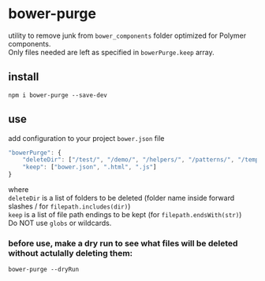 # bower-purge

utility to remove junk from `bower_components` folder optimized for Polymer components.  
Only files needed are left as specified in `bowerPurge.keep` array.

## install
```npm i bower-purge --save-dev```

## use
add configuration to your project `bower.json` file

```javascript
"bowerPurge": {
    "deleteDir": ["/test/", "/demo/", "/helpers/", "/patterns/", "/templates/"],
    "keep": ["bower.json", ".html", ".js"]
}
```

where  
`deleteDir` is a list of folders to be deleted (folder name inside forward slashes / for `filepath.includes(dir)`)  
`keep` is a list of file path endings to be kept (for `filepath.endsWith(str)`)  
Do NOT use `globs` or wildcards.

### before use, make a dry run to see what files will be deleted without actulally deleting them:
`bower-purge --dryRun`

